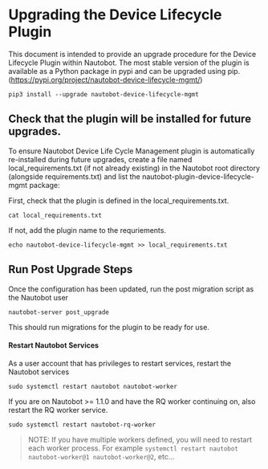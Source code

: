 # Upgrading the Device Lifecycle Plugin

This document is intended to provide an upgrade procedure for the Device Lifecycle Plugin
within Nautobot.  The most stable version of the plugin is available as a Python package 
in pypi and can be upgraded using pip. (https://pypi.org/project/nautobot-device-lifecycle-mgmt/)

```pip3 install --upgrade nautobot-device-lifecycle-mgmt```

## Check that the plugin will be installed for future upgrades.
To ensure Nautobot Device Life Cycle Management plugin is automatically re-installed during future
upgrades, create a file named local_requirements.txt (if not already existing) in the Nautobot root directory
(alongside requirements.txt) and list the nautobot-plugin-device-lifecycle-mgmt package:

First, check that the plugin is defined in the local_requirements.txt. 

```cat local_requirements.txt```

If not, add the plugin name to the requriements. 

```echo nautobot-device-lifecycle-mgmt >> local_requirements.txt```

## Run Post Upgrade Steps
Once the configuration has been updated, run the post migration script as the Nautobot user

```nautobot-server post_upgrade```

This should run migrations for the plugin to be ready for use.

#### Restart Nautobot Services
As a user account that has privileges to restart services, restart the Nautobot services

```sudo systemctl restart nautobot nautobot-worker```

If you are on Nautobot >= 1.1.0 and have the RQ worker continuing on, also restart the RQ worker service.

```sudo systemctl restart nautobot-rq-worker```
> NOTE: If you have multiple workers defined, you will need to restart each worker process. For example
> `systemctl restart nautobot nautobot-worker@1 nautobot-worker@2`, etc...